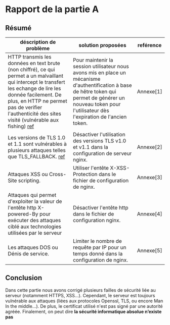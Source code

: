 Rapport de la partie A
======================
## Résumé
| déscription de problème                                                                                                                                                                                                                                                                                                                                    | solution proposées                                                                                                                                                                                                  | reférence |
|------------------------------------------------------------------------------------------------------------------------------------------------------------------------------------------------------------------------------------------------------------------------------------------------------------------------------------------------------------|---------------------------------------------------------------------------------------------------------------------------------------------------------------------------------------------------------------------|-----------|
| HTTP transmis les données en text brute (non chiffré), ce qui permet a un malvaillant qui intercept le transfert les echange de lire les donnée facilement. De plus, en HTTP ne permet pas de verifier l'authenticité des sites visité  (vulnérable aux fishing) [ref](https://www.howtogeek.com/181767/htg-explains-what-is-https-and-why-should-i-care/) | Pour maintenir la session utilisateur nous avons mis en place un mécanisme d'authentification à base de hêtre token qui permet  de générer un nouveau token pour l'utilisateur dès l'expiration  de l'ancien token. | Annexe[1] |
| Les versions de TLS 1.0 et 1.1 sont vulnérables à plusieurs  attaques telles que TLS_FALLBACK. [ref](https://www.ssi.gouv.fr/uploads/2016/09/guide_tls_v1.1.pdf)                                                                                                                                                                                           | Désactiver l'utilisation des versions TLS v1.0 et v1.1 dans la  configuration de serveur nginx.                                                                                                                     | Annexe[2] |
| Attaques XSS ou Cross-Site scripting.                                                                                                                                                                                                                                                                                                                      | Utiliser l'entête X-XSS-Protection dans le fichier de configuration  de nginx.                                                                                                                                      | Annexe[3] |
| Attaques qui permet d'exploiter la valeur de l'entête http X-powered-By pour exécuter des attaques ciblé aux technologies  utilisées par le serveur                                                                                                                                                                                                        | Désactiver l'entête http dans le fichier de configuration nginx.                                                                                                                                                    | Annexe[4] |
| Les attaques DOS ou Dénis de service.                                                                                                                                                                                                                                                                                                                      | Limiter le nombre de requête par IP pour un temps donné dans la  configuration de nginx.                                                                                                                            | Annexe[5] |

## Conclusion
Dans cette partie nous avons corrigé plusieurs failles de sécurité liée au serveur (notamment HTTPS, XSS...). Cependant, le serveur est toujours vulnérable aux attaques (liées aux protocoles Openssl, TLS, ou encore Man In the middle...). De plus, le certificat utilisé n'est pas signé par une autorité agréée. Finalement, on peut dire **la sécurité informatique absolue n’existe pas**
